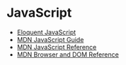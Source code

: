 # JavaScript

* [Eloquent JavaScript](http://eloquentjavascript.net/)
* [MDN JavaScript Guide](https://developer.mozilla.org/en-US/docs/Web/JavaScript/Guide)
* [MDN JavaScript Reference](https://developer.mozilla.org/en-US/docs/Web/JavaScript/Reference)
* [MDN Browser and DOM Reference](https://developer.mozilla.org/en-US/docs/Web/API)
